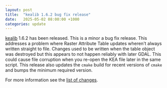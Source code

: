```yaml
---
layout: post
title:  "kealib 1.6.2 bug fix release"
date:   2025-05-02 08:00:00 +1000
categories: update
---
```


[kealib](https://kealib.org/) 1.6.2 has been released. This is a minor a bug fix release.
This addresses a problem where Raster Attribute Table updates wheren't always written 
straight to file. Changes used to be written when the table object was destroyed but
this appears to not happen reliably with later GDAL. This could cause file corruption
when you re-open the KEA file later in the same script.
This release also updates the `cmake` build for recent versions of `cmake` and bumps
the minimum required version.

For more information see the [list of changes](https://github.com/ubarsc/kealib/blob/master/Changes.txt).

